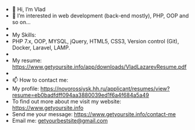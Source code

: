 - 👋 Hi, I’m Vlad
- 👀 I’m interested in web development (back-end mostly), PHP, OOP and so on...
-
- My Skills:
- PHP 7.x, OOP, MYSQL, jQuery, HTML5, CSS3, Version control (Git), Docker, Laravel, LAMP.
-
- My resume: https://www.getyoursite.info/app/downloads/VladLazarevResume.pdf
- 
- 📫 How to contact me:
- My profile: https://novorossiysk.hh.ru/applicant/resumes/view?resume=eb0badfdff094aa3880039ed1f6a4f684a5a49
- To find out more about me visit my website: https://www.getyoursite.info
- Send me your message: https://www.getyoursite.info/contact-me
- Email me: getyourbestsite@gmail.com

<!---
VladULazarev/VladULazarev is a ✨ special ✨ repository because its `README.md` (this file) appears on your GitHub profile.
You can click the Preview link to take a look at your changes.
--->
